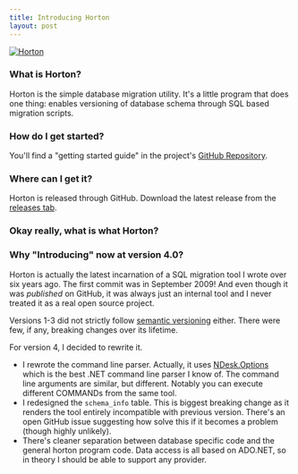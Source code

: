 ```yaml
---
title: Introducing Horton
layout: post
---
```


[![Horton](https://upload.wikimedia.org/wikipedia/en/d/d5/Horton_the_Elephant.jpg)](https://en.wikipedia.org/wiki/File:Horton_the_Elephant.jpg)

### What is Horton?

Horton is the simple database migration utility. It's a little program that does one thing: enables versioning of database schema through SQL based migration scripts.

### How do I get started?

You'll find a "getting started guide" in the project's [GitHub Repository](https://github.com/jdaigle/Horton).

### Where can I get it?

Horton is released through GitHub. Download the latest release from the [releases tab](https://github.com/jdaigle/Horton/releases).

### Okay really, what is what Horton?

### Why "Introducing" now at version 4.0?

Horton is actually the latest incarnation of a SQL migration tool I wrote over six years ago. The first commit was in September 2009! And even though it was *published* on GitHub, it was always just an internal tool and I never treated it as a real open source project.

Versions 1-3 did not strictly follow [semantic versioning](http://semver.org/) either. There were few, if any, breaking changes over its lifetime.

For version 4, I decided to rewrite it.

- I rewrote the command line parser. Actually, it uses [NDesk.Options](http://www.ndesk.org/Options) which is the best .NET command line parser I know of. The command line arguments are similar, but different. Notably you can execute different COMMANDs from the same tool. 
- I redesigned the `schema_info` table. This is biggest breaking change as it renders the tool entirely incompatible with previous version. There's an open GitHub issue suggesting how solve this if it becomes a problem (though highly unlikely).
- There's cleaner separation between database specific code and the general horton program code. Data access is all based on ADO.NET, so in theory I should be able to support any provider.